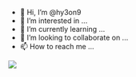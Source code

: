 - 👋 Hi, I’m @hy3on9
- 👀 I’m interested in ...
- 🌱 I’m currently learning ...
- 💞️ I’m looking to collaborate on ...
- 📫 How to reach me ...

<img src="https://github.com/hy3on9/hy3on9/blob/output/github-contribution-grid-snake.svg"/>

